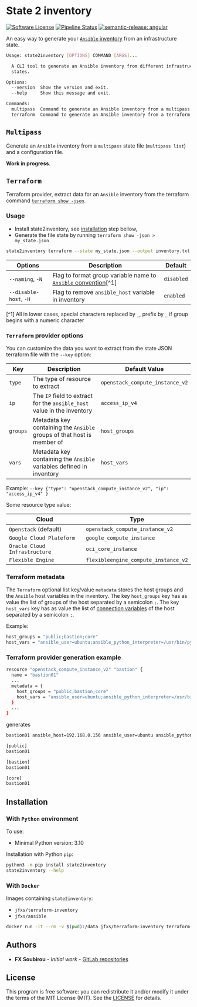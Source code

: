 # State 2 inventory

[![Software License](https://img.shields.io/badge/license-MIT-informational.svg?style=flat)](LICENSE)
[![Pipeline Status](https://gitlab.com/op_so/ansible/state2inventory/badges/main/pipeline.svg)](https://gitlab.com/op_so/ansible/state2inventory/pipelines)
[![semantic-release: angular](https://img.shields.io/badge/semantic--release-angular-e10079?logo=semantic-release)](https://github.com/semantic-release/semantic-release)

An easy way to generate your [`Ansible` inventory](https://docs.ansible.com/ansible/latest/getting_started/get_started_inventory.html) from an infrastructure state.

```bash
Usage: state2inventory [OPTIONS] COMMAND [ARGS]...

  A CLI tool to generate an Ansible inventory from different infrastructure
  states.

Options:
  --version  Show the version and exit.
  --help     Show this message and exit.

Commands:
  multipass  Command to generate an Ansible inventory from a multipass...
  terraform  Command to generate an Ansible inventory from a terraform...
```

## `Multipass`

Generate an `Ansible` inventory from a `multipass` state file (`multipass list`) and a configuration file.

**Work in progress**.

## `Terraform`

Terraform provider, extract data for an `Ansible` inventory from the terraform command [`terraform show -json`](https://developer.hashicorp.com/terraform/cli/commands/show).

### Usage

- Install state2inventory, see [installation](#installation) step bellow,
- Generate the file state by running `terraform show -json > my_state.json`

```bash
state2inventory terraform --state my_state.json --output inventory.txt
```

| Options          | Description                                                  | Default    |
| ---------------- | ------------------------------------------------------------ | ---------- |
| `--naming`, `-N` | Flag to format group variable name to [`Ansible` convention](https://docs.ansible.com/ansible/latest/playbook_guide/playbooks_variables.html#creating-valid-variable-names)[^1] | `disabled` |
| `--disable-host`, `-H` | Flag to remove `ansible_host` variable in inventory | `enabled` |

[^1] All in lower cases, special characters replaced by `_`, prefix by `_` if group begins with a numeric character

### `Terraform` provider options

You can customize the data you want to extract from the state JSON terraform file with the `--key` option:

| Key      | Description                                                             | Default Value                   |
| -------- | ----------------------------------------------------------------------- | ------------------------------- |
| `type`   | The type of resource to extract                                         | `openstack_compute_instance_v2` |
| `ip`     | The `IP` field to extract for the `ansible_host` value in the inventory | `access_ip_v4`                  |
| `groups` | Metadata key containing the `Ansible` groups of that host is member of  | `host_groups`                   |
| `vars`   | Metadata key containing the `Ansible` variables defined in inventory    | `host_vars`                     |

Example: `--key {"type": "openstack_compute_instance_v2", "ip": "access_ip_v4" }`

Some resource type value:

| Cloud                         | Type                                 |
| ----------------------------- | ------------------------------------ |
| `Openstack` (default)         | `openstack_compute_instance_v2`      |
| `Google Cloud Plateform`      | `google_compute_instance`            |
| `Oracle Cloud Infrastructure` | `oci_core_instance`                  |
| `Flexible Engine`             | `flexibleengine_compute_instance_v2` |

### Terraform metadata

The `Terraform` optional list key/value `metadata` stores the host groups and the `Ansible` host variables in the inventory.
The key `host_groups` key has as value the list of groups of the host separated by a semicolon `;`.
The key `host_vars` key has as value the list of [connection variables](https://docs.ansible.com/ansible/latest/reference_appendices/special_variables.html#connection-variables) of the host separated by a semicolon `;`.

Example:

```bash
host_groups = "public;bastion;core"
host_vars = "ansible_user=ubuntu;ansible_python_interpreter=/usr/bin/python3"
```

### Terraform provider generation example

```bash
resource "openstack_compute_instance_v2" "bastion" {
  name = "bastion01"
  ...
  metadata = {
    host_groups = "public;bastion;core"
    host_vars = "ansible_user=ubuntu;ansible_python_interpreter=/usr/bin/python3"
  }
  ...
}
```

generates

```bash
bastion01 ansible_host=192.168.0.156 ansible_user=ubuntu ansible_python_interpreter=/usr/bin/python3

[public]
bastion01

[bastion]
bastion01

[core]
bastion01
```

## Installation

### With `Python` environment

To use:

- Minimal Python version: 3.10

Installation with Python `pip`:

```bash
python3 -m pip install state2inventory
state2inventory --help
```

### With `Docker`

Images containing `state2inventory`:

- `jfxs/terraform-inventory`
- `jfxs/ansible`

```bash
docker run -it --rm -v $(pwd):/data jfxs/terraform-inventory terraform --state /data/my_state.json --output /data/inventory.txt
```

## Authors

<!-- vale off -->
- **FX Soubirou** - *Initial work* - [GitLab repositories](https://gitlab.com/op_so)
<!-- vale on -->

## License

<!-- vale off -->
This program is free software: you can redistribute it and/or modify it under the terms of the MIT License (MIT). See the [LICENSE](https://opensource.org/licenses/MIT) for details.
<!-- vale on -->
